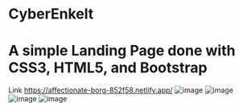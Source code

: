# CyberEnkelt
# A simple Landing Page done with CSS3, HTML5, and Bootstrap

Link https://affectionate-borg-852f58.netlify.app/
![image](https://user-images.githubusercontent.com/19783928/162631110-9b50f1ab-17f2-4473-933f-f879d4354316.png)
![image](https://user-images.githubusercontent.com/19783928/162631151-c4dbd9d8-7524-4df1-a79b-edadc6fa3fda.png)
![image](https://user-images.githubusercontent.com/19783928/162631177-9f51dfa1-dd94-4a4d-acc2-82ab20d37773.png)
![image](https://user-images.githubusercontent.com/19783928/162631204-1e369113-24ea-4220-9dac-9700f326d1b8.png)
